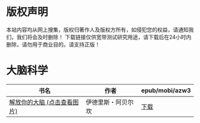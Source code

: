 # 版权声明

本站内容均从网上搜集，版权归著作人及版权方所有，如侵犯您的权益，请通知我们，我们将会及时删除！ 下载链接仅供宽带测试研究用途，请下载后在24小时内删除，请勿用于商业目的。请支持正版！

# 大脑科学

| 书名 | 作者 | epub/mobi/azw3 |
| --- | --- | --- |
| [解放你的大脑 (点击查看图片)](https://www.dushupai.com/attachment/2024/06/06/3b34b92adc21adec.jpg) | 伊德里斯・阿贝尔坎 | [下载](https://url89.ctfile.com/f/31084289-1357031038-fa34eb?p=8866) |
